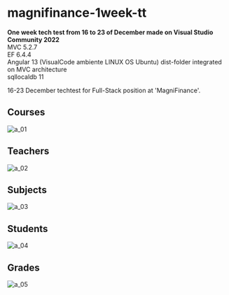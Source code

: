 # magnifinance-1week-tt
<b>One week tech test from 16 to 23 of December made on Visual Studio Community 2022</b>
<br >MVC 5.2.7
<br >EF 6.4.4
<br >Angular 13 (VisualCode ambiente LINUX OS Ubuntu) dist-folder integrated on MVC architecture
<br >sqllocaldb 11

16-23 December techtest for Full-Stack position at 'MagniFinance'.

<h2>Courses</h2>

![a_01](https://user-images.githubusercontent.com/94993116/147297677-48fcad59-6b52-44a0-b143-e1dc66300dec.jpg)

<h2>Teachers</h2>

![a_02](https://user-images.githubusercontent.com/94993116/147297678-060872af-02ec-4fe1-b334-020fd8fba1c6.jpg)

<h2>Subjects</h2>

![a_03](https://user-images.githubusercontent.com/94993116/147297681-50dc5930-aed7-4c9d-b522-a9cefb979b80.jpg)

<h2>Students</h2>

![a_04](https://user-images.githubusercontent.com/94993116/147297684-623aaa71-178c-4284-807d-0a28d6700adf.png)

<h2>Grades</h2>

![a_05](https://user-images.githubusercontent.com/94993116/147297688-61a313f7-0656-4282-821a-d1b8c063aebc.jpg)
